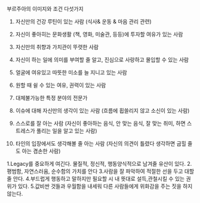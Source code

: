 부르주아의 이미지와 조건 다섯가지
1. 자신만의 건강 루틴이 있는 사람 (식사& 운동 & 마음 관리 관련) 
2. 자신이 좋아히는 문화생활 (책, 영화, 미술관, 등등)에 투자할 여유가 있는 사람 
3. 자신만의 취향과 가치관이 뚜렷한 사람 
4. 자신이 하는 일에 의미를 부여할 줄 알고, 진심으로 사랑하고 몰입할 수 있는 사람 
5. 얼굴에 여유있고 따뜻한 미소를 늘 지니고 있는 사람

1. 원할 때 쉴 수 있는 여유, 권력이 있는 사람
2. 대체불가능한 특정 분야의 전문가
3. 이슈에 대해 자신만의 생각이 있는 사람
(흐름에 휩쓸리지 않고 소신이 있는 사람)
4. 스스로를 잘 아는 사람 (자신이 좋아하는 음식, 안 맞는 음식, 잘 맞는 취미, 하면 스트레스가 풀리는 일을 알고 있는 사람)
5. 타인의 입장에서도 생각해볼 줄 아는 사람
(자신의 의견이 틀렸다 생각하면 굽힐 줄도 아는 겸손한 사람)

1.Legacy를 중요하게 여긴다. 물질적, 정신적, 행동양식적으로 남겨줄 유산이 있다. 
2.평범함, 자연스러움, 순수함의 가치를 안다 
3.사람을 잘 파악하여 적절한 선을 두고 대할 줄 안다. 
4.부드럽게 행동하고 말하지만 필요할 시 내 뜻대로 설득,관철시킬 수 있는 권위가 있다. 
5.값비싼 것들과 우월함을 내세워 다른 사람들에게 위화감을 주는 짓을 하지 않는다.